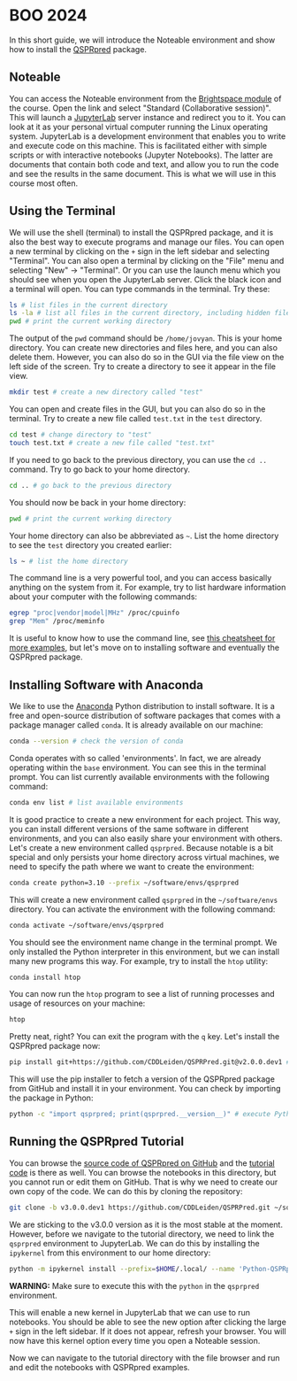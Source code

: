 # BOO 2024

In this short guide, we will introduce the Noteable environment and show how to install the [QSPRpred](https://github.com/CDDLeiden/QSPRPred) package.

## Noteable

You can access the Noteable environment from the [Brightspace module](https://brightspace.universiteitleiden.nl/d2l/le/lessons/190680/topics/2368865) of the course. Open the link and select "Standard (Collaborative session)". This will launch a [JupyterLab](https://jupyter.org/) server instance and redirect you to it. You can look at it as your personal virtual computer running the Linux operating system. JupyterLab is a development environment that enables you to write and execute code on this machine. This is facilitated either with simple scripts or with interactive notebooks (Jupyter Notebooks). The latter are documents that contain both code and text, and allow you to run the code and see the results in the same document. This is what we will use in this course most often.

## Using the Terminal

We will use the shell (terminal) to install the QSPRpred package, and it is also the best way to execute programs and manage our files. You can open a new terminal by clicking on the `+` sign in the left sidebar and selecting "Terminal". You can also open a terminal by clicking on the "File" menu and selecting "New" -> "Terminal". Or you can use the launch menu which you should see when you open the JupyterLab server. Click the black icon and a terminal will open. You can type commands in the terminal. Try these:

```bash
ls # list files in the current directory
ls -la # list all files in the current directory, including hidden files, and show more information
pwd # print the current working directory
```

The output of the `pwd` command should be `/home/jovyan`. This is your home directory. You can create new directories and files here, and you can also delete them. However, you can also do so in the GUI via the file view on the left side of the screen. Try to create a directory to see it appear in the file view.

```bash
mkdir test # create a new directory called "test"
```

You can open and create files in the GUI, but you can also do so in the terminal. Try to create a new file called `test.txt` in the `test` directory.

```bash
cd test # change directory to "test"
touch test.txt # create a new file called "test.txt"
```

If you need to go back to the previous directory, you can use the `cd ..` command. Try to go back to your home directory.

```bash
cd .. # go back to the previous directory
```

You should now be back in your home directory:

```bash
pwd # print the current working directory
```

Your home directory can also be abbreviated as `~`. List the home directory to see the `test` directory you created earlier:

```bash
ls ~ # list the home directory
```

The command line is a very powerful tool, and you can access basically anything on the system from it. For example, try to list hardware information about your computer with the following commands:

```bash
egrep "proc|vendor|model|MHz" /proc/cpuinfo
grep "Mem" /proc/meminfo
```

It is useful to know how to use the command line, see [this cheatsheet for more examples](https://cheatography.com/davechild/cheat-sheets/linux-command-line/), but let's move on to installing software and eventually the QSPRpred package.

## Installing Software with Anaconda

We like to use the [Anaconda](https://www.anaconda.com/) Python distribution to install software. It is a free and open-source distribution of software packages that comes with a package manager called `conda`. It is already available on our machine:

```bash
conda --version # check the version of conda
```

Conda operates with so called 'environments'. In fact, we are already operating within the `base` environment. You can see this in the terminal prompt. You can list currently available environments with the following command:

```bash
conda env list # list available environments
```

It is good practice to create a new environment for each project. This way, you can install different versions of the same software in different environments, and you can also easily share your environment with others. Let's create a new environment called `qsprpred`. Because notable is a bit special and only persists your home directory across virtual machines, we need to specify the path where we want to create the environment:

```bash
conda create python=3.10 --prefix ~/software/envs/qsprpred
```

This will create a new environment called `qsprpred` in the `~/software/envs` directory. You can activate the environment with the following command:

```bash
conda activate ~/software/envs/qsprpred
```

You should see the environment name change in the terminal prompt. We only installed the Python interpreter in this environment, but we can install many new programs this way. For example, try to install the `htop` utility:

```bash
conda install htop
```

You can now run the `htop` program to see a list of running processes and usage of resources on your machine:

```bash
htop
```

Pretty neat, right? You can exit the program with the `q` key. Let's install the QSPRpred package now:

```bash
pip install git+https://github.com/CDDLeiden/QSPRPred.git@v2.0.0.dev1 # installs a version of the code by specifying the tag (v2.0.0.dev1)
```

This will use the pip installer to fetch a version of the QSPRpred package from GitHub and install it in your environment. You can check by importing the package in Python:

```bash
python -c "import qsprpred; print(qsprpred.__version__)" # execute Python code from the command line
```

## Running the QSPRpred Tutorial

You can browse the [source code of QSPRpred on GitHub](https://github.com/CDDLeiden/QSPRPred/tree/v2.0.0.dev1/) and the [tutorial code](https://github.com/CDDLeiden/QSPRPred/tree/v2.0.0.dev1/tutorial) is there as well. You can browse the notebooks in this directory, but you cannot run or edit them on GitHub. That is why we need to create our own copy of the code. We can do this by cloning the repository:

```bash
git clone -b v3.0.0.dev1 https://github.com/CDDLeiden/QSPRPred.git ~/software/QSPRPred
```

We are sticking to the v3.0.0 version as it is the most stable at the moment.
However, before we navigate to the tutorial directory, we need to link the `qsprpred` environment to JupyterLab. We can do this by installing the `ipykernel` from this environment to our home directory:

```bash
python -m ipykernel install --prefix=$HOME/.local/ --name 'Python-QSPRpred'
```

**WARNING:** Make sure to execute this with the `python` in the `qsprpred` environment.

This will enable a new kernel in JupyterLab that we can use to run notebooks. You should be able to see the new option after clicking the large `+` sign in the left sidebar. If it does not appear, refresh your browser. You will now have this kernel option every time you open a Noteable session.

Now we can navigate to the tutorial directory with the file browser and run and edit the notebooks with QSPRpred examples.